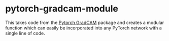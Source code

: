 # pytorch-gradcam-module

This takes code from the [Pytorch GradCAM](https://github.com/jacobgil/pytorch-grad-cam) package and creates a modular function which can easily be incorporated into any PyTorch network with a single line of code.
